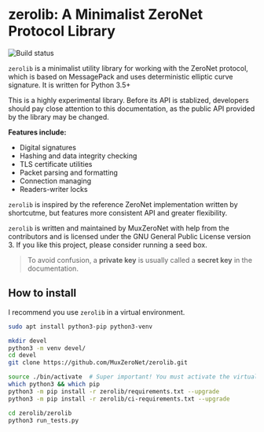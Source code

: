 # zerolib: A Minimalist ZeroNet Protocol Library

![Build status](https://api.travis-ci.org/MuxZeroNet/zerolib.svg?branch=master)

`zerolib` is a minimalist utility library for working with the ZeroNet protocol, which is based on MessagePack and uses deterministic elliptic curve signature. It is written for Python 3.5+

This is a highly experimental library. Before its API is stablized, developers should pay close attention to this documentation, as the public API provided by the library may be changed.

**Features include:**

- Digital signatures
- Hashing and data integrity checking
- TLS certificate utilities
- Packet parsing and formatting
- Connection managing
- Readers-writer locks

`zerolib` is inspired by the reference ZeroNet implementation written by shortcutme, but features more consistent API and greater flexibility.

`zerolib` is written and maintained by MuxZeroNet with help from the contributors and is licensed under the GNU General Public License version 3. If you like this project, please consider running a seed box.

> To avoid confusion, a **private key** is usually called a **secret key** in the documentation.

## How to install

I recommend you use `zerolib` in a virtual environment.

```bash
sudo apt install python3-pip python3-venv

mkdir devel
python3 -m venv devel/
cd devel
git clone https://github.com/MuxZeroNet/zerolib.git

source ./bin/activate  # Super important! You must activate the virtual environment.
which python3 && which pip
python3 -m pip install -r zerolib/requirements.txt --upgrade
python3 -m pip install -r zerolib/ci-requirements.txt --upgrade

cd zerolib/zerolib
python3 run_tests.py
```
